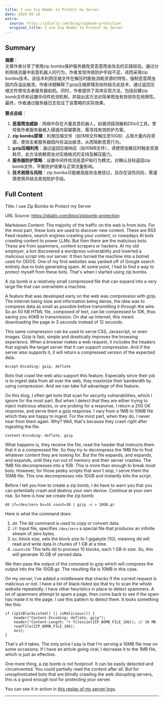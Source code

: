 ```yaml
---
title: I use Zip Bombs to Protect my Server
date: 2025-05-10
extra:
  source: https://idiallo.com/blog/zipbomb-protection
  original_title: I use Zip Bombs to Protect my Server
---
```

## Summary
**摘要**：  
文章作者分享了使用zip bombs保护服务器免受恶意爬虫攻击的实践经验。通过分析网络流量中恶意机器人的行为，作者发现传统防护手段不足，进而采用zip bombs技术。该技术利用压缩文件在解压时膨胀消耗资源的特性，强制恶意爬虫因内存溢出崩溃。作者详细解释了gzip压缩原理及如何结合此技术，通过返回压缩文件使攻击者服务器宕机。同时，作者提供了具体实现方法，包括创建zip bomb文件和设置中间件检测机制，并指出该方法对简单爬虫有效但存在局限性。最终，作者通过服务器日志验证了该策略的实际效果。

**要点总结**：  
1. **恶意爬虫威胁**：网络中存在大量恶意机器人，如漏洞探测器和DDoS工具，曾导致作者服务器被入侵或内容被篡改，需寻找有效防护方案。  
2. **zip bombs原理**：利用压缩文件（如1MB文件解压至10GB）占用大量内存资源，使攻击者服务器因内存溢出崩溃，从而阻断恶意行为。  
3. **gzip压缩利用**：通过返回压缩响应（如10MB文件），诱使爬虫解压时触发资源耗尽，此方法依赖爬虫对压缩格式的支持及解压能力。  
4. **服务器防护策略**：设置中间件检测恶意IP和行为模式，对确认目标返回zip bomb文件，平衡防护效果与正常流量影响。  
5. **技术局限与风险**：zip bombs可能被高级攻击者绕过，且存在误伤风险，需谨慎使用并结合其他防护手段。
## Full Content
Title: I use Zip Bombs to Protect my Server

URL Source: https://idiallo.com/blog/zipbomb-protection

Markdown Content:
The majority of the traffic on the web is from bots. For the most part, these bots are used to discover new content. These are RSS Feed readers, search engines crawling your content, or nowadays AI bots crawling content to power LLMs. But then there are the malicious bots. These are from spammers, content scrapers or hackers. At my old employer, a bot discovered a wordpress vulnerability and inserted a malicious script into our server. It then turned the machine into a botnet used for DDOS. One of my first websites was yanked off of Google search entirely due to bots generating spam. At some point, I had to find a way to protect myself from these bots. That's when I started using zip bombs.

A zip bomb is a relatively small compressed file that can expand into a very large file that can overwhelm a machine.

A feature that was developed early on the web was compression with gzip. The Internet being slow and information being dense, the idea was to compress data as small as possible before transmitting it through the wire. So an 50 KB HTML file, composed of text, can be compressed to 10K, thus saving you 40KB in transmission. On dial up Internet, this meant downloading the page in 3 seconds instead of 12 seconds.

This same compression can be used to serve CSS, Javascript, or even images. Gzip is fast, simple and drastically improves the browsing experience. When a browser makes a web request, it includes the headers that signals the target server that it can support compression. And if the server also supports it, it will return a compressed version of the expected data.

```
Accept-Encoding: gzip, deflate
```

Bots that crawl the web also support this feature. Especially since their job is to ingest data from all over the web, they maximize their bandwidth by using compression. And we can take full advantage of this feature.

On this blog, I often get bots that scan for security vulnerabilities, which I ignore for the most part. But when I detect that they are either trying to inject malicious attacks, or are probing for a response, I return a 200 OK response, and serve them a gzip response. I vary from a 1MB to 10MB file which they are happy to ingest. For the most part, when they do, I never hear from them again. Why? Well, that's because they crash right after ingesting the file.

```
Content-Encoding: deflate, gzip
```

What happens is, they receive the file, read the header that instructs them that it is a compressed file. So they try to decompress the 1MB file to find whatever content they are looking for. But the file expands, and expands, and expands, until they run out of memory and their server crashes. The 1MB file decompresses into a 1GB. This is more than enough to break most bots. However, for those pesky scripts that won't stop, I serve them the 10MB file. This one decompresses into 10GB and instantly kills the script.

Before I tell you how to create a zip bomb, I do have to warn you that you can potentially crash and destroy your own device. Continue at your own risk. So here is how we create the zip bomb:

```
dd if=/dev/zero bs=1G count=10 | gzip -c > 10GB.gz
```

Here is what the command does:

1.  `dd`: The dd command is used to copy or convert data.
2.  `if`: Input file, specifies `/dev/zero` a special file that produces an infinite stream of zero bytes.
3.  `bs`: block size, sets the block size to 1 gigabyte (1G), meaning dd will read and write data in chunks of 1 GB at a time.
4.  `count=10`: This tells dd to process 10 blocks, each 1 GB in size. So, this will generate 10 GB of zeroed data.

We then pass the output of the command to gzip which will compress the output into the file 10GB.gz. The resulting file is 10MB in this case.

On my server, I've added a middleware that checks if the current request is malicious or not. I have a list of black-listed ips that try to scan the whole website repeatedly. I have other heuristics in place to detect spammers. A lot of spammers attempt to spam a page, then come back to see if the spam has made it to the page. I use this pattern to detect them. It looks something like this:

```
if (ipIsBlackListed() || isMalicious()) {
    header("Content-Encoding: deflate, gzip");
    header("Content-Length: "+ filesize(ZIP_BOMB_FILE_10G)); // 10 MB
    readfile(ZIP_BOMB_FILE_10G);
    exit;
}
```

That's all it takes. The only price I pay is that I'm serving a 10MB file now on some occasions. If I have an article going viral, I decrease it to the 1MB file, which is just as effective.

One more thing, a zip bomb is not foolproof. It can be easily detected and circumvented. You could partially read the content after all. But for unsophisticated bots that are blindly crawling the web disrupting servers, this is a good enough tool for protecting your server.

You can see it in action in [this replay of my server logs](https://idiallo.com/blog/surviving-the-hug-of-death).

* * *

